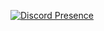 
[![Discord Presence](https://lanyard.cnrad.dev/api/1000826721735561327)](https://discord.com/users/1000826721735561327)

